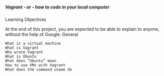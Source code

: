 <h5>Vagrant - or - how to code in your local computer</h5>


Learning Objectives

At the end of this project, you are expected to be able to explain to anyone, without the help of Google:
General

    What is a virtual machine
    What is Vagrant
    Who wrote Vagrant
    What is Ubuntu
    What does “Ubuntu” mean
    How to use VMs with Vagrant
    What does the command uname do

